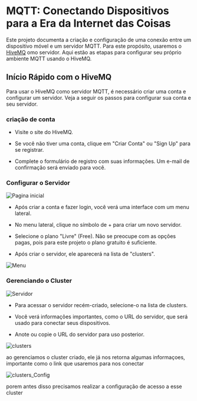
# MQTT: Conectando Dispositivos para a Era da Internet das Coisas

Este projeto documenta a criação e configuração de uma conexão entre um dispositivo móvel e um servidor MQTT. Para este propósito, usaremos o [HiveMQ](https://www.hivemq.com/) omo servidor. Aqui estão as etapas para configurar seu próprio ambiente MQTT usando o HiveMQ.




## Início Rápido com o HiveMQ

Para usar o HiveMQ como servidor MQTT, é necessário criar uma conta e configurar um servidor. Veja a seguir os passos para configurar sua conta e seu servidor.

### criação de conta 

-  Visite o site do HiveMQ.

- Se você não tiver uma conta, clique em "Criar Conta" ou "Sign Up" para se registrar.

- Complete o formulário de registro com suas informações. Um e-mail de confirmação será enviado para você.

###  Configurar o Servidor

![Pagina inicial](Home.png)

- Após criar a conta e fazer login, você verá uma interface com um menu lateral.

- No menu lateral, clique no símbolo de + para criar um novo servidor.

- Selecione o plano "Livre" (Free). Não se preocupe com as opções pagas, pois para este projeto o plano gratuito é suficiente.

- Após criar o servidor, ele aparecerá na lista de "clusters".

![Menu](Menu.png)

### Gerenciando o Cluster 

![Servidor](Servidor.png)

- Para acessar o servidor recém-criado, selecione-o na lista de clusters.

- Você verá informações importantes, como o URL do servidor, que será usado para conectar seus dispositivos.

- Anote ou copie o URL do servidor para uso posterior.

![clusters](clusters.png)

ao gerenciamos o cluster criado, ele já nos retorna algumas informaçoes, importante como o link que usaremos para nos conectar  

![clusters_Config](clusters_Config.png)

porem antes disso precisamos realizar a configuração de acesso a esse cluster 
